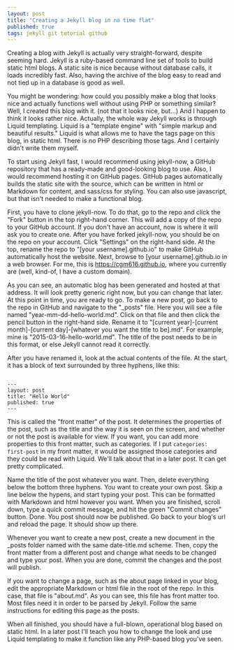 ```yaml
---
layout: post
title: "Creating a Jekyll blog in no time flat"
published: true
tags: jekyll git tutorial github
---
```


Creating a blog with Jekyll is actually very straight-forward, despite seeming hard.  Jekyll is a ruby-based command line set of tools to build static html blogs.  A static site is nice because without database calls, it loads incredibly fast.  Also, having the archive of the blog easy to read and not tied up in a database is good as well.

You might be wondering: how could you possibly make a blog that looks nice and actually functions well without using PHP or something similar?  Well, I created this blog with it. (not that it looks nice, but...) And I happen to think it looks rather nice.  Actually, the whole way Jekyll works is through Liquid templating. Liquid is a "template engine" with "simple markup and beautiful results."  Liquid is what allows me to have the tags page on this blog, in static html.  There is no PHP describing those tags.  And I certainly didn't write them myself.

To start using Jekyll fast, I would recommend using jekyll-now, a GitHub repository that has a ready-made and good-looking blog to use.  Also, I would recommend hosting it on GitHub pages.  GitHub pages automatically builds the static site with the source, which can be written in html or Markdown for content, and sass/css for styling.  You can also use javascript, but that isn't needed to make a functional blog.  

First, you have to clone jekyll-now.  To do that, go to the repo and click the "Fork" button in the top right-hand corner.  This will add a copy of the repo to your GitHub account.  If you don't have an account, now is where it will ask you to create one.  After you have forked jekyll-now, you should be on the repo on your account.  Click "Settings" on the right-hand side.  At the top, rename the repo to "[your username].github.io" to make GitHub automatically host the website.  Next, browse to [your username].github.io in a web browser.  For me, this is <https://cgm616.github.io>, where you currently are (well, kind-of, I have a custom domain).  

As you can see, an automatic blog has been generated and hosted at that address.  It will look pretty generic right now, but you can change that later.  At this point in time, you are ready to go.  To make a new post, go back to the repo in GitHub and navigate to the "_posts" file.  Here you will see a file named "year-mm-dd-hello-world.md".  Click on that file and then click the pencil button in the right-hand side.  Rename it to "[current year]-[current month]-[current day]-[whatever you want the title to be].md".  For example, mine is "2015-03-16-hello-world.md".  The title of the post needs to be in this format, or else Jekyll cannot read it correctly.  

After you have renamed it, look at the actual contents of the file.  At the start, it has a block of text surrounded by three hyphens, like this:
<pre><code class="language-markdown">
---
layout: post
title: "Hello World"
published: true
---
</code></pre>
This is called the "front matter" of the post.  It determines the properties of the post, such as the title and the way it is seen on the screen, and whether or not the post is available for view.  If you want, you can add more properties to this front matter, such as categories.  If I put <code>categories: first-post</code> in my front matter, it would be assigned those categories and they could be read with Liquid.  We'll talk about that in a later post.  It can get pretty complicated.

Name the title of the post whatever you want.  Then, delete everything below the bottom three hyphens.  You want to create your own post.  Skip a line below the hypens, and start typing your post.  This can be formatted with Markdown and html however you want.  When you are finished, scroll down, type a quick commit message, and hit the green "Commit changes" button.  Done.  You post should now be published.  Go back to your blog's url and reload the page.  It should show up there.  

Whenever you want to create a new post, create a new document in the _posts folder named with the same date-title.md scheme.  Then, copy the front matter from a different post and change what needs to be changed and type your post.  When you are done, commit the changes and the post will publish.

If you want to change a page, such as the about page linked in your blog, edit the appropriate Markdown or html file in the root of the repo.  In this case, that file is "about.md".  As you can see, this file has front matter too.  Most files need it in order to be parsed by Jekyll.  Follow the same instructions for editing this page as the posts.  

When all finished, you should have a full-blown, operational blog based on static html.  In a later post I'll teach you how to change the look and use Liquid templating to make it function like any PHP-based blog you've seen.  
